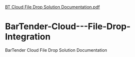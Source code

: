 [BT Cloud File Drop Solution Documentation.pdf](https://github.com/adeannunti/BarTender-Cloud---File-Drop-Integration/files/10016740/BT.Cloud.File.Drop.Solution.Documentation.pdf)
# BarTender-Cloud---File-Drop-Integration
BarTender Cloud File Drop Solution Documentation
